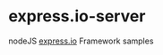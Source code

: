 express.io-server
==================

nodeJS [express.io](https://github.com/techpines/express.io) Framework samples
